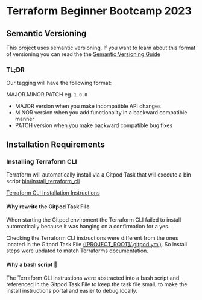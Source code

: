 # Terraform Beginner Bootcamp 2023

## Semantic Versioning

This project uses semantic versioning.
If you want to learn about this format of versioning you can read the the [Semantic Versioning Guide](https://semver.org/)

### TL;DR

Our tagging will have the following format:

MAJOR.MINOR.PATCH eg. `1.0.0`

- MAJOR version when you make incompatible API changes
- MINOR version when you add functionality in a backward compatible manner
- PATCH version when you make backward compatible bug fixes


## Installation Requirements

### Installing Terraform CLI

Terraform will automatically install via a Gitpod Task that will execute a bin script [bin/install_terraform_cli](bin/install_terraform_cli)

[Terraform CLI Installation Instructions](https://developer.hashicorp.com/terraform/tutorials/aws-get-started/install-cli)

####  Why rewrite the Gitpod Task File

 When starting the Gitpod enviroment the Terraform CLI failed to install automatically because it was hanging on a confirmation for a yes. 
 
Checking the Terraform CLI instructions were different from the ones located in the Gitpod Task File [([PROJECT_ROOT]/.gitpod.yml)](.gitpod.yml). So install steps were updated to match Terraforms documentation.

#### Why a bash script 	:mage:

The Terraform CLI instrustions were abstracted into a bash script and referenced in the Gitpod Task File to keep the task file small, to make the install instructions portal and easier to debug locally.

